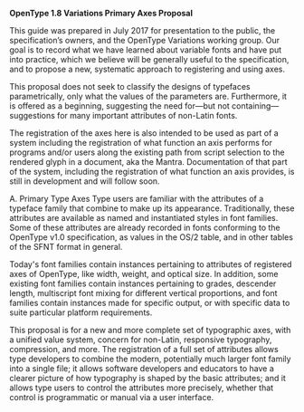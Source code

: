**OpenType 1.8 Variations Primary Axes Proposal**

This guide was prepared in July 2017 for presentation to the public, the specification’s owners, and the OpenType Variations working group. Our goal is to record what we have learned about variable fonts and have put into practice, which we believe will be generally useful to the specification, and to propose a new, systematic approach to registering and using axes.

This proposal does not seek to classify the designs of typefaces parametrically, only what the values of the parameters are. Furthermore, it is offered as a beginning, suggesting the need for—but not containing—suggestions for many important attributes of non-Latin fonts.

The registration of the axes here is also intended to be used as part of a system including the registration of what function an axis performs for programs and/or users along the existing path from script selection to the rendered glyph in a document, aka the Mantra. Documentation of that part of the system, including the registration of what function an axis provides, is still in development and will follow soon.

A. Primary Type Axes
Type users are familiar with the attributes of a typeface family that combine to make up its appearance. Traditionally, these attributes are available as named and instantiated styles in font families. Some of these attributes are already recorded in fonts conforming to the OpenType v1.0 specification, as values in the OS/2 table, and in other tables of the SFNT format in general.

Today's font families contain instances pertaining to attributes of registered axes of OpenType, like width, weight, and optical size. In addition, some existing font families contain instances pertaining to grades, descender length, multiscript font mixing for different vertical proportions, and font families contain instances made for specific output, or with specific data to suite particular platform requirements.

This proposal is for a new and more complete set of typographic axes, with a unified value system, concern for non-Latin, responsive typography, compression, and more. The registration of a full set of attributes allows type developers to combine the modern, potentially much larger font family into a single file; it allows software developers and educators to have a clearer picture of how typography is shaped by the basic attributes; and it allows type users to control the attributes more precisely, whether that control is programmatic or manual via a user interface.
